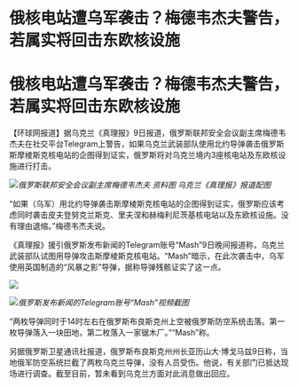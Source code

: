 # 俄核电站遭乌军袭击？梅德韦杰夫警告，若属实将回击东欧核设施

# 俄核电站遭乌军袭击？梅德韦杰夫警告，若属实将回击东欧核设施

【环球网报道】据乌克兰《真理报》9日报道，俄罗斯联邦安全会议副主席梅德韦杰夫在社交平台Telegram上警告，如果乌克兰武装部队使用北约导弹袭击俄罗斯斯摩棱斯克核电站的企图得到证实，俄罗斯将对乌克兰境内3座核电站及东欧核设施进行打击。

![](https://inews.gtimg.com/om_bt/OXRnrZZQqIpPddypmZ_cN0rm9ZVxMG693tPuwcXlnOxNIAA/1000)_俄罗斯联邦安全会议副主席梅德韦杰夫
资料图 乌克兰《真理报》报道配图_

“如果（乌军）用北约导弹袭击斯摩棱斯克核电站的企图得到证实，俄罗斯应该考虑同时袭击皮夫登努克兰斯克、里夫涅和赫梅利尼茨基核电站以及东欧核设施。没有理由退缩。”梅德韦杰夫说。

《真理报》援引俄罗斯发布新闻的Telegram账号“Mash”9日晚间报道称，乌克兰武装部队试图用导弹攻击斯摩棱斯克核电站。“Mash”暗示，在此次袭击中，乌军使用英国制造的“风暴之影”导弹，据称导弹残骸证实了这一点。

![](https://inews.gtimg.com/om_bt/O_OZDVas9XxOvv257_n3126JrJ5PoOJtlhYWN-5UO7lMQAA/1000)

![](https://inews.gtimg.com/om_bt/OAP7nzIMnFMm9nOVW5i9-4yuRaaTYJCBNMNAdAVYgCa6IAA/1000)_俄罗斯发布新闻的Telegram账号“Mash”视频截图_

“两枚导弹同时于14时左右在俄罗斯布良斯克州上空被俄罗斯防空系统击落。第一枚导弹落入一块田地，第二枚落入一家锯木厂。”“Mash”称。

另据俄罗斯卫星通讯社报道，俄罗斯布良斯克州州长亚历山大·博戈马兹9日称，当地俄军防空系统拦截了两枚乌克兰导弹，没有人员受伤。他说，有关部门已抵达现场进行调查。截至目前，暂未看到乌克兰方面对此消息做出回应。

